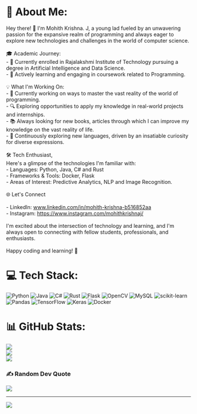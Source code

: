 # 💫 About Me:
Hey there! 👋 I'm Mohith Krishna. J, a young lad fueled by an unwavering passion for the expansive realm of programming and always eager to explore new technologies and challenges in the world of computer science.<br><br>🎓 Academic Journey:<br>- 🏫 Currently enrolled in Rajalakshmi Institute of Technology pursuing a degree in Artificial Intelligence and Data Science.<br>- 🌱 Actively learning and engaging in coursework related to Programming.<br><br>💡 What I'm Working On:<br>- 🚀 Currently working on ways to master the vast reality of the world of programming.<br>- 🔍 Exploring opportunities to apply my knowledge in real-world projects and internships.<br>- 📚 Always looking for new books, articles through which I can improve my knowledge on the vast reality of life.<br>- 📜 Continuously exploring new languages, driven by an insatiable curiosity for diverse expressions.<br><br>🛠️ Tech Enthusiast,<br>Here's a glimpse of the technologies I'm familiar with:<br>- Languages: Python, Java, C# and Rust<br>- Frameworks & Tools: Docker, Flask<br>- Areas of Interest: Predictive Analytics, NLP and Image Recognition.<br><br>🌐 Let's Connect<br><br>- LinkedIn: www.linkedin.com/in/mohith-krishna-b516852aa<br>- Instagram: https://www.instagram.com/mohithkrishnaj/<br><br>I'm excited about the intersection of technology and learning, and I'm always open to connecting with fellow students, professionals, and enthusiasts.<br><br>Happy coding and learning! 🚀


# 💻 Tech Stack:
![Python](https://img.shields.io/badge/python-3670A0?style=for-the-badge&logo=python&logoColor=ffdd54) ![Java](https://img.shields.io/badge/java-%23ED8B00.svg?style=for-the-badge&logo=openjdk&logoColor=white) ![C#](https://img.shields.io/badge/c%23-%23239120.svg?style=for-the-badge&logo=csharp&logoColor=white) ![Rust](https://img.shields.io/badge/rust-%23000000.svg?style=for-the-badge&logo=rust&logoColor=white) ![Flask](https://img.shields.io/badge/flask-%23000.svg?style=for-the-badge&logo=flask&logoColor=white) ![OpenCV](https://img.shields.io/badge/opencv-%23white.svg?style=for-the-badge&logo=opencv&logoColor=white) ![MySQL](https://img.shields.io/badge/mysql-%2300000f.svg?style=for-the-badge&logo=mysql&logoColor=white) ![scikit-learn](https://img.shields.io/badge/scikit--learn-%23F7931E.svg?style=for-the-badge&logo=scikit-learn&logoColor=white) ![Pandas](https://img.shields.io/badge/pandas-%23150458.svg?style=for-the-badge&logo=pandas&logoColor=white) ![TensorFlow](https://img.shields.io/badge/TensorFlow-%23FF6F00.svg?style=for-the-badge&logo=TensorFlow&logoColor=white) ![Keras](https://img.shields.io/badge/Keras-%23D00000.svg?style=for-the-badge&logo=Keras&logoColor=white) ![Docker](https://img.shields.io/badge/docker-%230db7ed.svg?style=for-the-badge&logo=docker&logoColor=white)
# 📊 GitHub Stats:
![](https://github-readme-stats.vercel.app/api?username=J-Mohith-Krishna&theme=dracula&hide_border=false&include_all_commits=false&count_private=true)<br/>
![](https://github-readme-streak-stats.herokuapp.com/?user=J-Mohith-Krishna&theme=dracula&hide_border=false)<br/>
![](https://github-readme-stats.vercel.app/api/top-langs/?username=J-Mohith-Krishna&theme=dracula&hide_border=false&include_all_commits=false&count_private=true&layout=compact)

### ✍️ Random Dev Quote
![](https://quotes-github-readme.vercel.app/api?type=horizontal&theme=radical)

---
[![](https://visitcount.itsvg.in/api?id=J-Mohith-Krishna&icon=0&color=0)](https://visitcount.itsvg.in)

<!-- Proudly created with GPRM ( https://gprm.itsvg.in ) -->

